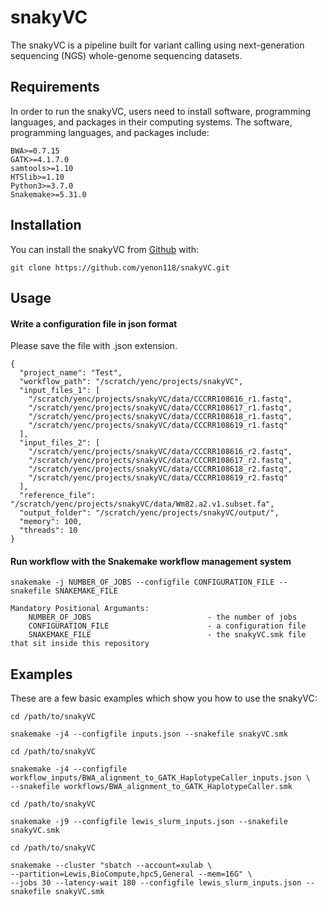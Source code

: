 # snakyVC

<!-- badges: start -->
<!-- badges: end -->

The snakyVC is a pipeline built for variant calling using next-generation sequencing (NGS) whole-genome sequencing datasets.

## Requirements

In order to run the snakyVC, users need to install software, programming languages, and packages in their computing systems.
The software, programming languages, and packages include: 

```
BWA>=0.7.15
GATK>=4.1.7.0
samtools>=1.10
HTSlib>=1.10
Python3>=3.7.0
Snakemake>=5.31.0
``` 

## Installation

You can install the snakyVC from [Github](https://github.com/yenon118/snakyVC.git) with:

```
git clone https://github.com/yenon118/snakyVC.git
```

## Usage

#### Write a configuration file in json format

Please save the file with .json extension.

```
{
  "project_name": "Test",
  "workflow_path": "/scratch/yenc/projects/snakyVC",
  "input_files_1": [
    "/scratch/yenc/projects/snakyVC/data/CCCRR108616_r1.fastq",
    "/scratch/yenc/projects/snakyVC/data/CCCRR108617_r1.fastq",
    "/scratch/yenc/projects/snakyVC/data/CCCRR108618_r1.fastq",
    "/scratch/yenc/projects/snakyVC/data/CCCRR108619_r1.fastq"
  ],
  "input_files_2": [
    "/scratch/yenc/projects/snakyVC/data/CCCRR108616_r2.fastq",
    "/scratch/yenc/projects/snakyVC/data/CCCRR108617_r2.fastq",
    "/scratch/yenc/projects/snakyVC/data/CCCRR108618_r2.fastq",
    "/scratch/yenc/projects/snakyVC/data/CCCRR108619_r2.fastq"
  ],
  "reference_file": "/scratch/yenc/projects/snakyVC/data/Wm82.a2.v1.subset.fa",
  "output_folder": "/scratch/yenc/projects/snakyVC/output/",
  "memory": 100,
  "threads": 10
}
```

#### Run workflow with the Snakemake workflow management system

```
snakemake -j NUMBER_OF_JOBS --configfile CONFIGURATION_FILE --snakefile SNAKEMAKE_FILE

Mandatory Positional Argumants:
    NUMBER_OF_JOBS                          - the number of jobs
    CONFIGURATION_FILE                      - a configuration file
    SNAKEMAKE_FILE                          - the snakyVC.smk file that sit inside this repository 
```

## Examples

These are a few basic examples which show you how to use the snakyVC:

```
cd /path/to/snakyVC

snakemake -j4 --configfile inputs.json --snakefile snakyVC.smk
```

```
cd /path/to/snakyVC

snakemake -j4 --configfile workflow_inputs/BWA_alignment_to_GATK_HaplotypeCaller_inputs.json \
--snakefile workflows/BWA_alignment_to_GATK_HaplotypeCaller.smk
```

```
cd /path/to/snakyVC

snakemake -j9 --configfile lewis_slurm_inputs.json --snakefile snakyVC.smk
```

```
cd /path/to/snakyVC

snakemake --cluster "sbatch --account=xulab \
--partition=Lewis,BioCompute,hpc5,General --mem=16G" \
--jobs 30 --latency-wait 180 --configfile lewis_slurm_inputs.json --snakefile snakyVC.smk
```

